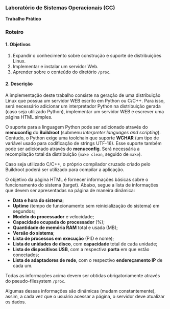 ### Laboratório de Sistemas Operacionais (CC)  
**Trabalho Prático**  

### **Roteiro**

#### **1. Objetivos**
1. Expandir o conhecimento sobre construção e suporte de distribuições Linux.
2. Implementar e instalar um servidor Web.
3. Aprender sobre o conteúdo do diretório `/proc`.

#### **2. Descrição**
A implementação deste trabalho consiste na geração de uma distribuição Linux que possua um servidor WEB escrito em Python ou C/C++. Para isso, será necessário adicionar um interpretador Python na distribuição gerada (caso seja utilizado Python), implementar um servidor WEB e escrever uma página HTML simples.

O suporte para a linguagem Python pode ser adicionado através do **menuconfig** do **Buildroot** (submenu _Interpreter languages and scripting_). Contudo, o Python exige uma toolchain que suporte **WCHAR** (um tipo de variável usado para codificação de strings UTF-16). Esse suporte também pode ser adicionado através do **menuconfig**. Será necessária a recompilação total da distribuição (`make clean`, seguido de `make`). 

Caso seja utilizado C/C++, o próprio compilador cruzado criado pelo Buildroot poderá ser utilizado para compilar a aplicação.

O objetivo da página HTML é fornecer informações básicas sobre o funcionamento do sistema (target). Abaixo, segue a lista de informações que devem ser apresentadas na página de maneira dinâmica:

- **Data e hora do sistema**;
- **Uptime** (tempo de funcionamento sem reinicialização do sistema) em segundos;
- **Modelo do processador** e velocidade;
- **Capacidade ocupada do processador** (%);
- **Quantidade de memória RAM** total e usada (MB);
- **Versão do sistema**;
- **Lista de processos em execução** (PID e nome);
- **Lista de unidades de disco**, com **capacidade** total de cada unidade;
- **Lista de dispositivos USB**, com a respectiva **porta** em que estão conectados;
- **Lista de adaptadores de rede**, com o respectivo **endereçamento IP** de cada um.

Todas as informações acima devem ser obtidas obrigatoriamente através do pseudo-filesystem `/proc`.

Algumas dessas informações são dinâmicas (mudam constantemente), assim, a cada vez que o usuário acessar a página, o servidor deve atualizar os dados.
